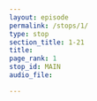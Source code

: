 ```yaml
---
layout: episode
permalink: /stops/1/
type: stop
section_title: 1-21
title: 
page_rank: 1
stop_id: MAIN
audio_file: 

---
```

